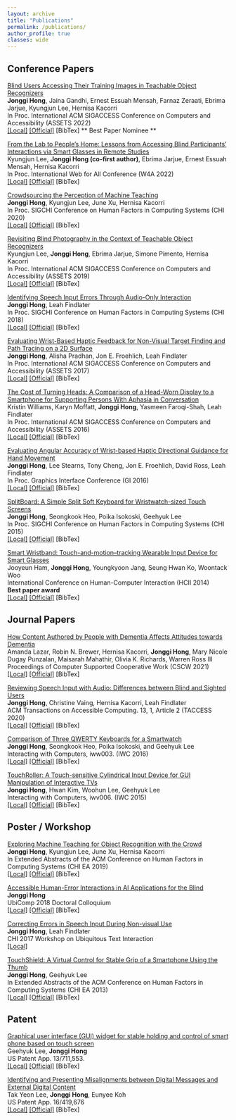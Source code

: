 ```yaml
---
layout: archive
title: "Publications"
permalink: /publications/
author_profile: true
classes: wide
---
```


<!-- Include jQuery -->
<script src="../assets/js/jquery-3.5.1.min.js"></script>


<div id="includedContent"></div>

<script>
$(function(){
  $("#includedContent").load("../bibtex.html"); 
});
</script>

## Conference Papers

[Blind Users Accessing Their Training Images in Teachable Object Recognizers](/papers/ASSETS2022-Descriptors.pdf)<br>
**Jonggi Hong**, Jaina Gandhi, Ernest Essuah Mensah, Farnaz Zeraati, Ebrima Jarjue, Kyungjun Lee, Hernisa Kacorri <br>
In Proc. International ACM SIGACCESS Conference on Computers and Accessibility (ASSETS 2022)<br>
[[Local]](/papers/ASSETS2022-Descriptors.pdf) 
[[Official]]() 
<a class="hong2022blind_open">[BibTex]</a> <!-- Don't forget to add '_open' at the end of class name -->
** Best Paper Nominee **


[From the Lab to People’s Home: Lessons from Accessing Blind Participants’ Interactions via Smart Glasses in Remote Studies](/papers/W4A2022-Smartglasses.pdf)<br>
Kyungjun Lee, **Jonggi Hong (co-first author)**, Ebrima Jarjue, Ernest Essuah Mensah, Hernisa Kacorri<br>
In Proc. International Web for All Conference (W4A 2022)<br>
[[Local]](/papers/W4A2022-Smartglasses.pdf) 
[[Official]](https://dl.acm.org/doi/abs/10.1145/3493612.3520448) 
<a class="hong2022fromthelab_open">[BibTex]</a>

[Crowdsourcing the Perception of Machine Teaching](/papers/CHI2020-CrowdTeaMa.pdf)<br>
**Jonggi Hong**, Kyungjun Lee, June Xu, Hernisa Kacorri<br>
In Proc. SIGCHI Conference on Human Factors in Computing Systems (CHI 2020)<br>
[[Local]](/papers/CHI2020-CrowdTeaMa.pdf) 
[[Official]](https://dl.acm.org/doi/abs/10.1145/3313831.3376428) 
<a class="hong2020crowdsourcing_open">[BibTex]</a>

[Revisiting Blind Photography in the Context of Teachable Object Recognizers](/papers/ASSETS2019-Revisiting.pdf)<br>
Kyungjun Lee, **Jonggi Hong**, Ebrima Jarjue, Simone Pimento, Hernisa Kacorri <br>
In Proc. International ACM SIGACCESS Conference on Computers and Accessibility (ASSETS 2019)<br>
[[Local]](/papers/ASSETS2019-Revisiting.pdf) 
[[Official]](https://dl.acm.org/doi/abs/10.1145/3308561.3353799?casa_token=Wx2UjY1xlgkAAAAA:7LXgNxDQ3jCXD-4a7EhnAkLEJ134GafyDshphGqSURaCACAICa0951F2e-mx7pdIDSPUd7tp8JsW8Q) 
<a class="lee2019revisiting_open">[BibTex]</a>

[Identifying Speech Input Errors Through Audio-Only Interaction](/papers/CHI2018-DictationErrorsAudioOnly.pdf)<br>
**Jonggi Hong**, Leah Findlater<br>
In Proc. SIGCHI Conference on Human Factors in Computing Systems (CHI 2018)<br>
[[Local]](/papers/CHI2018-DictationErrorsAudioOnly.pdf) 
[[Official]](https://dl.acm.org/doi/abs/10.1145/3173574.3174141?casa_token=x3K-Ti0-PSoAAAAA:BftEQyDgFRTYKxpE7Zze_7f-112s81PDQ2mjpo_z9GBzPWqcpitZruTHnqpjeGoUqIZNvdgMO9qwZg) 
<a class="hong2018identifying_open">[BibTex]</a>

[Evaluating Wrist-Based Haptic Feedback for Non-Visual Target Finding and Path Tracing on a 2D Surface](/papers/ASSETS2017-haptic.pdf)<br>
**Jonggi Hong**, Alisha Pradhan, Jon E. Froehlich, Leah Findlater<br>
In Proc. International ACM SIGACCESS Conference on Computers and Accessibility (ASSETS 2017)<br>
[[Local]](/papers/ASSETS2017-haptic.pdf) 
[[Official]](https://dl.acm.org/doi/abs/10.1145/3132525.3132538?casa_token=ah4LNgcHK9MAAAAA:dPh_bkAllTbUNoU2gBrbl9BaWoWi3iZ_jR_ySPr0mISYhkYi38WhW2U2rPqKoI-QcIc74GHl2rozbg) 
<a class="hong2017evaluating_open">[BibTex]</a>

[The Cost of Turning Heads: A Comparison of a Head-Worn Display to a Smartphone for Supporting Persons With Aphasia in Conversation](/papers/ASSETS2016-AphasiaHMD.pdf)<br>
Kristin Williams, Karyn Moffatt, **Jonggi Hong**, Yasmeen Faroqi-Shah, Leah Findlater<br>
In Proc. International ACM SIGACCESS Conference on Computers and Accessibility (ASSETS 2016)<br>
[[Local]](/papers/ASSETS2016-AphasiaHMD.pdf) 
[[Official]](https://dl.acm.org/doi/abs/10.1145/2982142.2982165?casa_token=gFlbUnjpbLAAAAAA:jhvNU4HheQLhhG5AToGYSDCZHnxumaTIiubl7nKom1cf3K_Vv8LN_QjCQIEbEQMQdPwEeLc64l9_Jg) 
<a class="williams2016cost_open">[BibTex]</a>

[Evaluating Angular Accuracy of Wrist-based Haptic Directional Guidance for Hand Movement](/papers/GI2016-haptic.pdf)<br>
**Jonggi Hong**, Lee Stearns, Tony Cheng, Jon E. Froehlich, David Ross, Leah Findlater<br>
In Proc. Graphics Interface Conference (GI 2016)<br>
[[Local]](/papers/GI2016-haptic.pdf) 
[[Official]](https://dl.acm.org/doi/10.5555/3076132.3076170) 
<a class="hong2016evaluating_open">[BibTex]</a>

[SplitBoard: A Simple Split Soft Keyboard for Wristwatch-sized Touch Screens](/papers/CHI2015-SplitBoard.pdf)<br>
**Jonggi Hong**, Seongkook Heo, Poika Isokoski, Geehyuk Lee<br>
In Proc. SIGCHI Conference on Human Factors in Computing Systems (CHI 2015)<br>
[[Local]](/papers/CHI2015-SplitBoard.pdf) 
[[Official]](https://dl.acm.org/doi/abs/10.1145/2702123.2702273?casa_token=5OykNV5kOJAAAAAA:dVZ7i4WdyNMyEU0AdcCfcKTqxgkVyof0qLLDc0cOp4pE4yvHFBwUs_neZXGFhV6No4vFUU_QGUi8Rw) 
<a class="hong2015splitboard_open">[BibTex]</a>

[Smart Wristband: Touch-and-motion–tracking Wearable Input Device for Smart Glasses](/papers/HCII2014-smartwristband.pdf)<br>
Jooyeun Ham, **Jonggi Hong**, Youngkyoon Jang, Seung Hwan Ko, Woontack Woo<br>
International Conference on Human-Computer Interaction (HCII 2014)<br>
**Best paper award**<br>
[[Local]](/papers/HCII2014-smartwristband.pdf) 
[[Official]](https://link.springer.com/chapter/10.1007/978-3-319-07788-8_11) 
<a class="ham2014smart_open">[BibTex]</a>

## Journal Papers
[How Content Authored by People with Dementia Affects Attitudes towards Dementia](/papers/CSCW2021_Dementia_Diaries.pdf)<br>
Amanda Lazar, Robin N. Brewer, Hernisa Kacorri, **Jonggi Hong**, Mary Nicole Dugay Punzalan, Maisarah Mahathir, Olivia K. Richards, Warren Ross III<br>
Proceedings of Computer Supported Cooperative Work (CSCW 2021)<br>
[[Local]](/papers/CSCW2021_Dementia_Diaries.pdf) 
[[Official]]() 
<a class="lazar2021how">[BibTex]</a>

[Reviewing Speech Input with Audio: Differences between Blind and Sighted Users](/papers/TACCESS2020-speech.pdf)<br>
**Jonggi Hong**, Christine Vaing, Hernisa Kacorri, Leah Findlater<br>
ACM Transactions on Accessible Computing. 13, 1, Article 2 (TACCESS 2020) <br>
[[Local]](/papers/TACCESS2020-speech.pdf) 
[[Official]](https://dl.acm.org/doi/abs/10.1145/3382039?casa_token=kaTnVD8qyzMAAAAA:B8q40Gc35ycNc97NsKLho_QTYjyHyZfyWEn_8h_5dkgJWxtsuIiTWXCntiJK7EiqV064sOfCJT0Lqg) 
<a class="hong2020reviewing_open">[BibTex]</a>

[Comparison of Three QWERTY Keyboards for a Smartwatch](/papers/IWC_SplitBoard.pdf)<br>
**Jonggi Hong**, Seongkook Heo, Poika Isokoski, and Geehyuk Lee<br>
Interacting with Computers, iww003. (IWC 2016) <br>
[[Local]](/papers/IWC_SplitBoard.pdf) 
[[Official]](https://academic.oup.com/iwc/article-abstract/28/6/811/2417085) 
<a class="hong2016comparison_open">[BibTex]</a>

[TouchRoller: A Touch-sensitive Cylindrical Input Device for GUI Manipulation of Interactive TVs](/papers/IWC-TouchRoller.pdf)<br>
**Jonggi Hong**, Hwan Kim, Woohun Lee, Geehyuk Lee<br>
Interacting with Computers, iwv006. (IWC 2015) <br>
[[Local]](/papers/TouchRoller.pdf)
[[Official]](https://academic.oup.com/iwc/article-abstract/28/3/293/1751137) 
<a class="hong2015touchroller_open">[BibTex]</a>

## Poster / Workshop

[Exploring Machine Teaching for Object Recognition with the Crowd](/papers/CrowdTeaMa_CHI2019_LateBreakingWork.pdf)<br>
**Jonggi Hong**, Kyungjun Lee, June Xu, Hernisa Kacorri<br>
In Extended Abstracts of the ACM Conference on Human Factors in Computing Systems (CHI EA 2019) <br>
[[Local]](/papers/CrowdTeaMa_CHI2019_LateBreakingWork.pdf)
[[Official]](https://dl.acm.org/doi/abs/10.1145/3290607.3312873?casa_token=3_l17bfY0wsAAAAA:ACpK7v6vM1YZN1f_BDfFy3PCb7pPEXlJqViMnI_cFRuXj8300nL0V6s4jVoKWejJ3GNvTVwfNbLvsw) 
<a class="hong2019exploring_open">[BibTex]</a>

[Accessible Human-Error Interactions in AI Applications for the Blind](/papers/Ubicomp2018_DC_Jonggi.pdf)<br>
**Jonggi Hong**<br>
UbiComp 2018 Doctoral Colloquium <br>
[[Local]](/papers/Ubicomp2018_DC_Jonggi.pdf) 
[[Official]](https://dl.acm.org/doi/10.1145/3267305.3267321) 
<a class="hong2018accessible_open">[BibTex]</a>

[Correcting Errors in Speech Input During Non-visual Use](/papers/CHI2017Workshop_dictation.pdf)<br>
**Jonggi Hong**, Leah Findlater<br>
CHI 2017 Workshop on Ubiquitous Text Interaction <br>
[[Local]](/papers/CHI2017Workshop_dictation.pdf)

[TouchShield: A Virtual Control for Stable Grip of a Smartphone Using the Thumb](/papers/CHI2013-TouchShield.pdf)<br>
**Jonggi Hong**, Geehyuk Lee<br>
In Extended Abstracts of the ACM Conference on Human Factors in Computing Systems (CHI EA 2013) <br>
[[Local]](/papers/CHI2013.pdf) 
[[Official]](https://dl.acm.org/doi/abs/10.1145/2468356.2468589?casa_token=0EGcX6t1OssAAAAA:mUu0Rd62CnHk7gjIeG85g9ZkOOPfq1fZLo-V9X3wjosL9ROKcDrjthWgeTK--nHuc05QU8HdhA4XTA) 
<a class="hong2013touchshield_open">[BibTex]</a>

## Patent

[Graphical user interface (GUI) widget for stable holding and control of smart phone based on touch screen](/papers/touchshield_patent.pdf)<br>
Geehyuk Lee, **Jonggi Hong**<br>
US Patent App. 13/711,553.  <br>
[[Local]](/papers/touchshield_patent.pdf) 
[[Official]](http://appft.uspto.gov/netacgi/nph-Parser?Sect1=PTO1&Sect2=HITOFF&p=1&u=/netahtml/PTO/srchnum.html&r=1&f=G&l=50&d=PG01&s1=20140078078.PGNR.) 
<a class="lee2014graphical_open">[BibTex]</a>

[Identifying and Presenting Misalignments between Digital Messages and External Digital Content](https://www.freepatentsonline.com/y2020/0372399.html)<br>
Tak Yeon Lee, **Jonggi Hong**, Eunyee Koh <br>
US Patent App. 16/419,676<br>
[[Local]](/papers/adobe_patent.pdf) 
[[Official]](https://www.freepatentsonline.com/y2020/0372399.html) 
<a class="lee2020identifying_open">[BibTex]</a>


